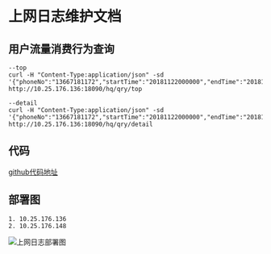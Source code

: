 # 上网日志维护文档



## 用户流量消费行为查询

```shell
--top
curl -H "Content-Type:application/json" -sd '{"phoneNo":"13667181172","startTime":"20181122000000","endTime":"20181127000000","groupColumnCode":"appId","topNum":"10","opId":"00001","opName":"wzj","srcSystemCode":"tas"}' http://10.25.176.136:18090/hq/qry/top

--detail
curl -H "Content-Type:application/json" -sd '{"phoneNo":"13667181172","startTime":"20181122000000","endTime":"20181127000000","startIndex":"1","offset":"5","opId":"00001","opName":"wzj","srcSystemCode":"tas","appId":""}' http://10.25.176.136:18090/hq/qry/detail
```



## 代码

[github代码地址](git@github.com:King-Pan/hq.git)



## 部署图

```
1. 10.25.176.136
2. 10.25.176.148
```

![上网日志部署图](D:\javanote\2018湖北移动\维护文档\images\net-log.png)